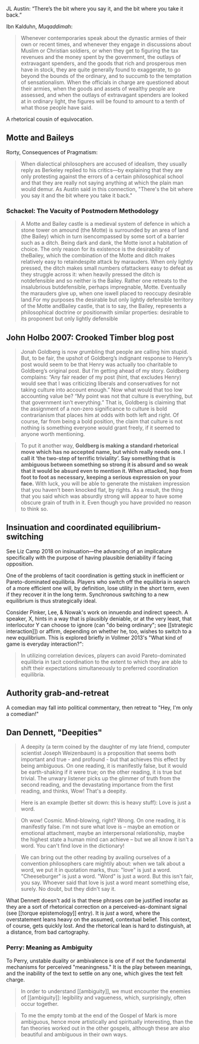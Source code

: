 JL Austin: “There’s the bit where you say it, and the bit where you take it back.”

Ibn Kalduhn, _Muqaddimah_:

> Whenever contemporaries speak about the dynastic armies of their own or recent times, and whenever they engage in discussions about Muslim or Christian soldiers, or when they get to figuring the tax revenues and the money spent by the government, the outlays of extravagant spenders, and the goods that rich and prosperous men have in stock, they are quite generally found to exaggerate, to go beyond the bounds of the ordinary, and to succumb to the temptation of sensationalism. When the officials in charge are questioned about their armies, when the goods and assets of wealthy people are assessed, and when the outlays of extravagant spenders are looked at in ordinary light, the figures will be found to amount to a tenth of what those people have said.

A rhetorical cousin of equivocation.

## Motte and Baileys

Rorty, Consequences of Pragmatism:

> When dialectical philosophers are accused of idealism, they usually reply as Berkeley replied to his critics—by explaining that they are only protesting against the errors of a certain philosophical school and that they are really not saying anything at which the plain man would demur. As Austin said in this connection, "There's the bit where you say it and the bit where you take it back."

### Schackel: The Vacuity of Postmodern Methodology

> A Motte and Bailey castle is a medieval system of defence in which a stone tower on amound (the Motte) is surrounded by an area of land (the Bailey) which in turn isencompassed by some sort of a barrier such as a ditch. Being dark and dank, the Motte isnot a habitation of choice. The only reason for its existence is the desirability of theBailey, which the combination of the Motte and ditch makes relatively easy to retaindespite attack by marauders. When only lightly pressed, the ditch makes small numbers ofattackers easy to defeat as they struggle across it: when heavily pressed the ditch is notdefensible and so neither is the Bailey. Rather one retreats to the insalubrious butdefensible, perhaps impregnable, Motte. Eventually the marauders give up, when one iswell placed to reoccupy desirable land.For my purposes the desirable but only lightly defensible territory of the Motte andBailey castle, that is to say, the Bailey, represents a philosophical doctrine or positionwith similar properties: desirable to its proponent but only lightly defensible

## John Holbo 2007: Crooked Timber blog post

> Jonah Goldberg is now grumbling that people are calling him stupid. But, to be fair, the upshot of Goldberg’s indignant response to Henry’s post would seem to be that Henry was actually too charitable to Goldberg’s original post. But I’m getting ahead of my story. Goldberg complains: “Any fair reader of my post (hint, that excludes Henry) would see that I was criticizing liberals and conservatives for not taking culture into account enough.” Now what would that too low accounting value be? “My point was not that culture is everything, but that government isn’t everything.” That is, Goldberg is claiming that the assignment of a non-zero significance to culture is bold contrarianism that places him at odds with both left and right. Of course, far from being a bold position, the claim that culture is not nothing is something everyone would grant freely, if it seemed to anyone worth mentioning.

> To put it another way, **Goldberg is making a standard rhetorical move which has no accepted name, but which really needs one. I call it ‘the two-step of terrific triviality’. Say something that is ambiguous between something so strong it is absurd and so weak that it would be absurd even to mention it. When attacked, hop from foot to foot as necessary, keeping a serious expression on your face.** With luck, you will be able to generate the mistaken impression that you haven’t been knocked flat, by rights. As a result, the thing that you said which was absurdly strong will appear to have some obscure grain of truth in it. Even though you have provided no reason to think so.

## Insinuation and coordinated equilibrium-switching

See Liz Camp 2018 on insinuation—the advancing of an implicature specifically with the purpose of having plausible deniability if facing opposition.

One of the problems of tacit coordination is getting stuck in inefficient or Pareto-dominated equilibria. Players who switch off the equilibria in search of a more efficient one will, by definition, lose utility in the short term, even if they recover it in the long term. Synchronous switching to a new equilibrium is thus strategically ideal.

Consider Pinker, Lee, & Nowak's work on innuendo and indirect speech. A speaker, X, hints in a way that is plausibly deniable, or at the very least, that interlocutor Y can choose to ignore (can "do being ordinary"; see [[strategic interaction]]) or affirm, depending on whether he, too, wishes to switch to a new equilibrium. This is explored briefly in Vollmer 2013's "What kind of game is everyday interaction?":

> In utilizing correlation devices, players can avoid Pareto-dominated equilibria in tacit coordination to the extent to which they are able to shift their expectations simultaneously to preferred coordination equilibria. 

## Authority grab-and-retreat

A comedian may fall into political commentary, then retreat to "Hey, I'm only a comedian!"

## Dan Dennett, "Deepities"

> A deepity (a term coined by the daughter of my late friend, computer scientist Joseph Weizenbaum) is a proposition that seems both important and true - and profound - but that achieves this effect by being ambiguous. On one reading, it is manifestly false, but it would be earth-shaking if it were true; on the other reading, it is true but trivial. The unwary listener picks up the glimmer of truth from the second reading, and the devastating importance from the first reading, and thinks, Wow! That's a deepity.

> Here is an example (better sit down: this is heavy stuff): Love is just a word.

> Oh wow! Cosmic. Mind-blowing, right? Wrong. On one reading, it is manifestly false. I'm not sure what love is – maybe an emotion or emotional attachment, maybe an interpersonal relationship, maybe the highest state a human mind can achieve – but we all know it isn't a word. You can't find love in the dictionary!

> We can bring out the other reading by availing ourselves of a convention philosophers care mightily about: when we talk about a word, we put it in quotation marks, thus: "love" is just a word. "Cheeseburger" is just a word. "Word" is just a word. But this isn't fair, you say. Whoever said that love is just a word meant something else, surely. No doubt, but they didn't say it.

What Dennett doesn't add is that these phrases _can_ be justified insofar as they are a sort of rhetorical correction on a perceived-as-dominant signal (see [[torque epistemology]] entry). It is *just* a word, where the overstatement leans heavy on the assumed, contextual belief. This context, of course, gets quickly lost. And the rhetorical lean is hard to distinguish, at a distance, from bad cartography.

### Perry: Meaning as Ambiguity

To Perry, unstable duality or ambivalence is one of if not the fundamental mechanisms for perceived "meaningness." It is the play between meanings, and the inability of the text to settle on any one, which gives the text felt charge.

> In order to understand [[ambiguity]], we must encounter the enemies of [[ambiguity]]: legibility and vagueness, which, surprisingly, often occur together.

> To me the empty tomb at the end of the Gospel of Mark is more ambiguous, hence more artistically and spiritually interesting, than the fan theories worked out in the other gospels, although these are also beautiful and ambiguous in their own ways.
